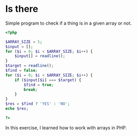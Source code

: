 # Is there
Simple program to check if a thing is in a given array or not.
```php
<?php

$ARRAY_SIZE = 5;
$input = [];
for ($i = 0; $i < $ARRAY_SIZE; $i++) {
    $input[] = readline();
}
$target = readline();
$find = false;
for ($i = 0; $i < $ARRAY_SIZE; $i++) {
    if ($input[$i] === $target) {
        $find = true;
        break;
    }
}
$res = $find ? 'YES' : 'NO';
echo $res;

?>
```
In this exercise, I learned how to work with arrays in PHP.